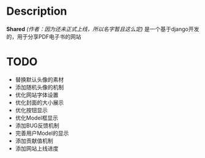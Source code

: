 # Description
**Shared** _(作者：因为还未正式上线，所以名字暂且这么定)_ 是一个基于django开发的，用于分享PDF电子书的网站

# TODO 
* 替换默认头像的素材
* 添加随机头像的机制
* 优化网站字体设置
* 优化封面的大小展示
* 优化按钮显示
* 优化Model框显示
* 添加BUG反馈机制
* 完善用户Model的显示
* 添加贡献值机制
* 添加网站上线进度
